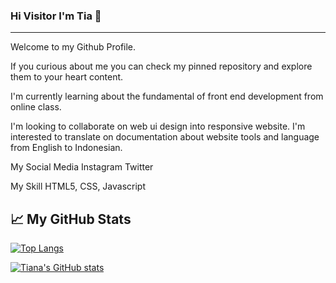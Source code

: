 ### Hi Visitor I'm Tia 👋

<!--
**tiana30/tiana30** is a ✨ _special_ ✨ repository because its `README.md` (this file) appears on your GitHub profile.

Here are some ideas to get you started:

- 🔭 I’m currently working on ...
- 🌱 I’m currently learning ...
- 👯 I’m looking to collaborate on ...
- 🤔 I’m looking for help with ...
- 💬 Ask me about ...
- 📫 How to reach me: ...
- 😄 Pronouns: ...
- ⚡ Fun fact: ...
-->

---

Welcome to my Github Profile. 

If you curious about me you can check my pinned repository and explore them to your heart content. 

I'm currently learning about the fundamental of front end development from online class.

I'm looking to collaborate on web ui design into responsive website.
I'm interested to translate on documentation about website tools and language from English to Indonesian.

My Social Media
Instagram 
Twitter

My Skill
HTML5, CSS, Javascript

## &#x1f4c8; My GitHub Stats

[![Top Langs](https://github-readme-stats.vercel.app/api/top-langs/?username=tiana30&hide=java,html,css&theme=radical)](https://github.com/anuraghazra/github-readme-stats)

[![Tiana's GitHub stats](https://github-readme-stats.vercel.app/api?username=tiana30&theme=radical)](https://github.com/anuraghazra/github-readme-stats)

